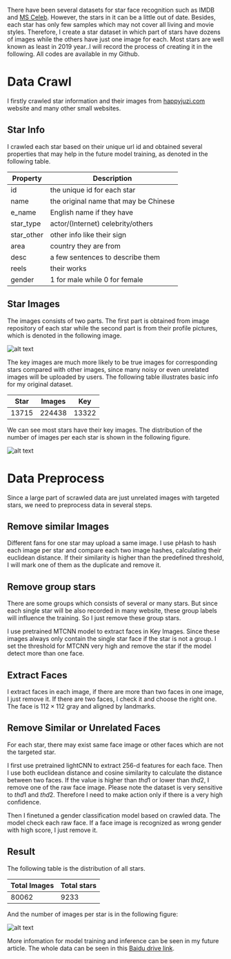 There have been several datasets for star face recognition such as IMDB and [MS Celeb](https://www.msceleb.org/).  However,  the stars in it can be a little out of date. Besides, each star has only few samples which may not cover all living and movie styles. Therefore, I create a star dataset in which part of stars have dozens of images while the others have just one image for each.  Most stars are well known as least in 2019 year..I will record the process of creating it in the following. All codes are available in my Github.

# Data Crawl

I firstly crawled star information and their images from [happyjuzi.com](http://www.happyjuzi.com/) website and many other small websites.

## Star Info

I crawled each star based on their unique url id and obtained several properties that may help in the future model training, as denoted in the following table.

| Property   | Description                           |
| ---------- | ------------------------------------- |
| id         | the unique id for each star           |
| name       | the original name that may be Chinese |
| e_name     | English name if they have             |
| star_type  | actor/(Internet) celebrity/others     |
| star_other | other info like their sign            |
| area       | country they are from                 |
| desc       | a few sentences to describe them      |
| reels      | their works                           |
| gender     | 1 for male while 0 for female         |

## Star Images

The images consists of two parts. The first part is obtained from image repository of each star while the second part is from their profile pictures, which is denoted in the following image.

![alt text](https://res.cloudinary.com/dhortnuos/image/upload/v1566355729/blog/star-dataset/1_ggikv6.png "Figure_1")

The key images are much more likely to be true images for corresponding stars compared with other images, since many noisy or even unrelated images will be uploaded by users.  The following table illustrates basic info for my original dataset.

| Star  | Images | Key   |
| ----- | ------ | ----- |
| 13715 | 224438 | 13322 |

We can see most stars have their key images. The distribution of the number of images per each star is shown in the following figure.

![alt text](https://res.cloudinary.com/dhortnuos/image/upload/v1566440487/blog/star-dataset/original_dataset_hist_txhfim.png "Figure_1")

# Data Preprocess

Since a large part of scrawled data are just unrelated images with targeted stars, we need to preprocess data in several steps.

## Remove similar Images

Different fans for one star may upload a same image. I use pHash to hash each image per star and compare each two image hashes, calculating their euclidean distance. If their similarity is higher than the predefined threshold, I will mark one of them as the duplicate and remove it.

## Remove group stars

There are some groups which consists of several or many stars. But since each single star will be also recorded in many website, these group labels will influence the training. So I just remove these group stars. 

I use pretrained MTCNN model to extract faces in Key Images. Since these images always only contain the single star face if the star is not a group. I set the threshold for MTCNN very high and remove the star if the model detect more than one face.

## Extract Faces

I extract faces in each image, if there are more than two faces in one image, I just remove it. If there are two faces, I check it and choose the right one. The face is $112\times 112$  gray and aligned by landmarks.

## Remove Similar or Unrelated  Faces

For each star, there may exist same face image or other faces which are not the targeted star.

I first use pretrained lightCNN to extract 256-d features for each face. Then I use both euclidean distance and cosine similarity to calculate the distance between two faces. If the value is higher than $thd1$ or lower than $thd2$, I remove one of the raw face image. Please note the dataset is very sensitive to $thd1$ and $thd2$. Therefore I need to make action only if there is a very high confidence.

Then I finetuned a gender classification model based on crawled data. The model check each raw face. If a face image is recognized as wrong gender with high score, I just remove it. 

## Result

The following table is the distribution of all stars.

| Total Images | Total stars |
| ------------ | ----------- |
| 80062        | 9233        |

And the number of images per star is in the following figure:

![alt text](https://res.cloudinary.com/dhortnuos/image/upload/v1566457293/blog/star-dataset/face_dataset_hist_mollje.png "Figure_1")

More infomation for model training and inference can be seen in my future article. The whole data can be seen in this [Baidu drive link](https://pan.baidu.com/s/19RNnOFrCiB7Bw5fMxb3MyA).